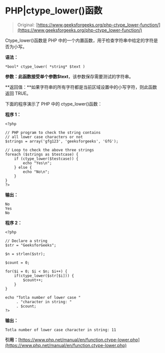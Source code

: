 # PHP|ctype_lower()函数

> Original: [https://www.geeksforgeeks.org/php-ctype_lower-function/](https://www.geeksforgeeks.org/php-ctype_lower-function/)

Ctype_lower()函数是 PHP 中的一个内置函数，用于检查字符串中给定的字符是否为小写。

**语法：**

```
*bool* ctype_lower( *string* $text )
```

**参数：**此函数接受单个参数**$text**，该参数保存需要测试的字符串。

**返回值：**如果字符串的所有字符都是当前区域设置中的小写字符，则此函数返回 TRUE。

下面的程序演示了 PHP 中的 ctype_lower()函数：

**程序 1：**

```
<?php 

// PHP program to check the string contains
// all lower case characters or not
$strings = array('gfg123', 'geeksforgeeks', 'GfG'); 

// Loop to check the above three strings
foreach ($strings as $testcase) { 
    if (ctype_lower($testcase)) { 
        echo "Yes\n"; 
    } else { 
        echo "No\n"; 
    } 
} 
?> 
```

**输出：**

```
No
Yes
No

```

**程序 2：**

```
<?php

// Declare a string
$str = "GeeksforGeeks"; 

$n = strlen($str); 

$count = 0;

for($i = 0; $i < $n; $i++) {
    if(ctype_lower($str[$i])) {
        $count++;
    }
}

echo "Totla number of lower case "
     . "character in string: "
     . $count;
?>
```

**输出：**

```
Totla number of lower case character in string: 11

```

**引用：**[https://www.php.net/manual/en/function.ctype-lower.php](https://www.php.net/manual/en/function.ctype-lower.php)